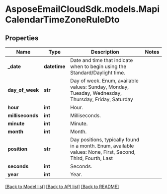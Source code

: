 # AsposeEmailCloudSdk.models.MapiCalendarTimeZoneRuleDto
## Properties
Name | Type | Description | Notes
------------ | ------------- | ------------- | -------------
**_date** | **datetime** | Date and time that indicate when to begin using the Standard/Daylight time.              | 
**day_of_week** | **str** | Day of week. Enum, available values: Sunday, Monday, Tuesday, Wednesday, Thursday, Friday, Saturday | 
**hour** | **int** | Hour.              | 
**milliseconds** | **int** | Milliseconds.              | 
**minute** | **int** | Minute.              | 
**month** | **int** | Month.              | 
**position** | **str** | Day positions, typically found in a month. Enum, available values: None, First, Second, Third, Fourth, Last | 
**seconds** | **int** | Seconds.              | 
**year** | **int** | Year.              | 



[[Back to Model list]](README.md#documentation-for-models) [[Back to API list]](README.md#documentation-for-api-endpoints) [[Back to README]](README.md)


